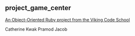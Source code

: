 ## project_game_center

[An Object-Oriented Ruby project from the Viking Code School](http://www.vikingcodeschool.com)

Catherine Kwak
Pramod Jacob